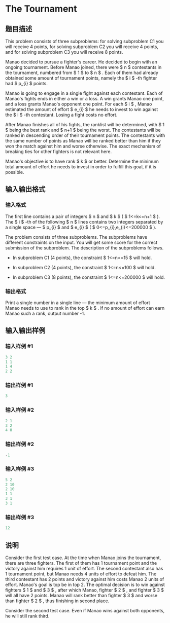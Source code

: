 # The Tournament

## 题目描述

This problem consists of three subproblems: for solving subproblem C1 you will receive 4 points, for solving subproblem C2 you will receive 4 points, and for solving subproblem C3 you will receive 8 points.

Manao decided to pursue a fighter's career. He decided to begin with an ongoing tournament. Before Manao joined, there were $ n $ contestants in the tournament, numbered from $ 1 $ to $ n $ . Each of them had already obtained some amount of tournament points, namely the $ i $ -th fighter had $ p_{i} $ points.

Manao is going to engage in a single fight against each contestant. Each of Manao's fights ends in either a win or a loss. A win grants Manao one point, and a loss grants Manao's opponent one point. For each $ i $ , Manao estimated the amount of effort $ e_{i} $ he needs to invest to win against the $ i $ -th contestant. Losing a fight costs no effort.

After Manao finishes all of his fights, the ranklist will be determined, with $ 1 $ being the best rank and $ n+1 $ being the worst. The contestants will be ranked in descending order of their tournament points. The contestants with the same number of points as Manao will be ranked better than him if they won the match against him and worse otherwise. The exact mechanism of breaking ties for other fighters is not relevant here.

Manao's objective is to have rank $ k $ or better. Determine the minimum total amount of effort he needs to invest in order to fulfill this goal, if it is possible.

## 输入输出格式

### 输入格式

The first line contains a pair of integers $ n $ and $ k $ ( $ 1<=k<=n+1 $ ). The $ i $ -th of the following $ n $ lines contains two integers separated by a single space — $ p_{i} $ and $ e_{i} $ ( $ 0<=p_{i},e_{i}<=200000 $ ).

The problem consists of three subproblems. The subproblems have different constraints on the input. You will get some score for the correct submission of the subproblem. The description of the subproblems follows.

- In subproblem C1 (4 points), the constraint $ 1<=n<=15 $ will hold.

- In subproblem C2 (4 points), the constraint $ 1<=n<=100 $ will hold.

- In subproblem C3 (8 points), the constraint $ 1<=n<=200000 $ will hold.

### 输出格式

Print a single number in a single line — the minimum amount of effort Manao needs to use to rank in the top $ k $ . If no amount of effort can earn Manao such a rank, output number -1.

## 输入输出样例

### 输入样例 #1

```cpp
3 2
1 1
1 4
2 2

```
### 输出样例 #1

```cpp
3

```
### 输入样例 #2

```cpp
2 1
3 2
4 0

```
### 输出样例 #2

```cpp
-1

```
### 输入样例 #3

```cpp
5 2
2 10
2 10
1 1
3 1
3 1

```
### 输出样例 #3

```cpp
12

```
## 说明

Consider the first test case. At the time when Manao joins the tournament, there are three fighters. The first of them has 1 tournament point and the victory against him requires 1 unit of effort. The second contestant also has 1 tournament point, but Manao needs 4 units of effort to defeat him. The third contestant has 2 points and victory against him costs Manao 2 units of effort. Manao's goal is top be in top 2. The optimal decision is to win against fighters $ 1 $ and $ 3 $ , after which Manao, fighter $ 2 $ , and fighter $ 3 $ will all have 2 points. Manao will rank better than fighter $ 3 $ and worse than fighter $ 2 $ , thus finishing in second place.

Consider the second test case. Even if Manao wins against both opponents, he will still rank third.

